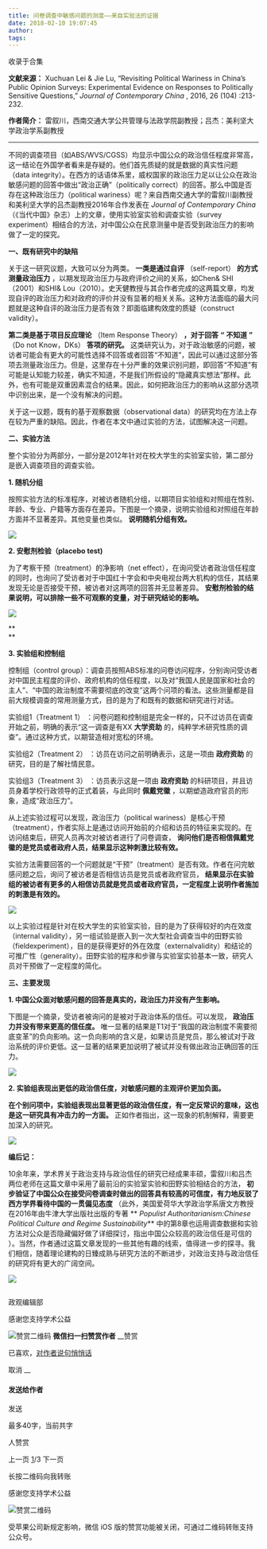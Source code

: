 ```yaml
---
title: 问卷调查中敏感问题的测度——来自实验法的证据
date: 2018-02-10 19:07:45
author: 
tags: 
---
```



收录于合集

**文献来源：** Xuchuan Lei & Jie Lu, “Revisiting Political Wariness in China’s
Public Opinion Surveys: Experimental Evidence on Responses to Politically
Sensitive Questions,” _Journal of Contemporary China_ , 2016, 26 (104)
:213-232.

 **作者简介：** 雷叙川，西南交通大学公共管理与法政学院副教授；吕杰：美利坚大学政治学系副教授

* * *

  

不同的调查项目（如ABS/WVS/CGSS）均显示中国公众的政治信任程度非常高，这一结论在外国学者看来是存疑的。他们首先质疑的就是数据的真实性问题（data
integrity）。在西方的话语体系里，威权国家的政治压力足以让公众在政治敏感问题的回答中做出“政治正确”（politically
correct）的回答。那么中国是否存在这种政治压力（political
wariness）呢？来自西南交通大学的雷叙川副教授和美利坚大学的吕杰副教授2016年合作发表在 _Journal of Contemporary
China_ （《当代中国》杂志）上的文章，使用实验室实验和调查实验（survey
experiment）相结合的方法，对中国公众在民意测量中是否受到政治压力的影响做了一定的探究。

  

 **一、既有研究中的缺陷**

关于这一研究议题，大致可以分为两类。 **一类是通过自评** （self-report） **的方式测量政治压力**
，以期发现政治压力与政府评价之间的关系，如Chen& SHI（2001）和SHI&
Lou（2010）。史天健教授与其合作者完成的这两篇文章，均发现自评的政治压力和对政府的评价并没有显著的相关关系。这种方法面临的最大问题就是这种自评的政治压力是否有效？即面临建构效度的质疑（construct
validity）。

 **第二类是基于项目反应理论** （Item Response Theory） **，对于回答** **“** **不知道** **”** （Do not
Know，DKs） **答项的研究。**
这类研究认为，对于政治敏感的问题，被访者可能会有更大的可能性选择不回答或者回答“不知道”，因此可以通过这部分答项去测量政治压力。但是，这里存在十分严重的效果识别问题，即回答“不知道”有可能是认知能力较差，确实不知道，不是我们所假设的“隐藏真实想法”那样。此外，也有可能是双重因素混合的结果。因此，如何把政治压力的影响从这部分选项中识别出来，是一个没有解决的问题。

  

关于这一议题，既有的基于观察数据（observational
data）的研究均在方法上存在较为严重的缺陷。因此，作者在本文中通过实验的方法，试图解决这一问题。

  

 **二、实验方法**

  

整个实验分为两部分，一部分是2012年针对在校大学生的实验室实验，第二部分是嵌入调查项目的调查实验。

  

 **1\. 随机分组**

按照实验方法的标准程序，对被访者随机分组，以期项目实验组和对照组在性别、年龄、专业、户籍等方面存在差异。下图是一个摘录，说明实验组和对照组在年龄方面并不显著差异。其他变量也类似。
**说明随机分组有效。**

  

  

![](/images/592/2.png)

  

 **2\. 安慰剂检验（placebo test)**

为了考察干预（treatment）的净影响（net
effect），在询问受访者政治信任程度的同时，也询问了受访者对于中国红十字会和中央电视台两大机构的信任，其结果发现无论是否接受干预，被访者对这两项的回答并无显著差异。
**安慰剂检验的结果说明，可以排除一些不可观察的变量，对于研究结论的影响。**

  

![](/images/592/3.png)

 **  
**

 **3. 实验组和控制组**

控制组（control
group）：调查员按照ABS标准的问卷访问程序，分别询问受访者对中国民主程度的评价、政府机构的信任程度，以及对“我国人民是国家和社会的主人”、“中国的政治制度不需要彻底的改变”这两个问项的看法。这些测量都是目前大规模调查的常用测量方式，目的是为了和既有的数据和研究进行对话。

实验组1（Treatment 1） ：问卷问题和控制组是完全一样的，只不过访员在调查开始之前，明确的表示“这一调查是有XX **大学资助**
的，纯粹学术研究性质的调查”。通过这种方式，以期营造相对宽松的环境。

实验组2（Treatment 2） ：访员在访问之前明确表示，这是一项由 **政府资助** 的研究，目的是了解社情民意。

实验组3（Treatment 3） ：访员表示这是一项由 **政府资助** 的科研项目，并且访员身着学校行政领导的正式着装，与此同时 **佩戴党徽**
，以期塑造政府官员的形象，造成“政治压力”。

  

从上述实验过程可以发现，政治压力（political
wariness）是核心干预（treatment），作者实际上是通过访问开始前的介绍和访员的特征来实现的。在访问结束后，研究人员再次对被访者进行了问卷调查，
**询问他们是否相信佩戴党徽的是党员或者政府人员，结果显示这种刺激比较有效。**

实验方法需要回答的一个问题就是“干预”（treatment）是否有效。作者在问完敏感问题之后，询问了被访者是否相信访员是党员或者政府官员，
**结果显示在实验组的被访者有更多的人相信访员就是党员或者政府官员，一定程度上说明作者施加的刺激是有效的。**

  

![](/images/592/4.png)

  

以上实验过程是针对在校大学生的实验室实验，目的是为了获得较好的内在效度（internal
validity），另一组试验是嵌入到一次大型社会调查当中的田野实验（fieldexperiment），目的是获得更好的外在效度（externalvalidity）和结论的可推广性（generality）。田野实验的程序和步骤与实验室实验基本一致，研究人员对干预做了一定程度的简化。

  

 **三、主要发现**

**1. 中国公众面对敏感问题的回答是真实的，政治压力并没有产生影响。**

下图是一个摘录，受访者被询问的是被对于政治体系的信任。可以发现， **政治压力并没有带来更高的信任度。**
唯一显著的结果是T1对于“我国的政治制度不需要彻底变革”的负向影响。这一负向影响的含义是，如果访员是党员，那么被试对于政治系统的评价更低。这一显著的结果更加说明了被试并没有做出政治正确回答的压力。

  

![](/images/592/5.png)

  

 **2. 实验组表现出更低的政治信任度，对敏感问题的主观评价更加负面。**

  

 **在个别问项中，实验组表现出显著更低的政治信任度，有一定反常识的意味，这也是这一研究具有冲击力的一方面。**
正如作者指出，这一现象的机制解释，需要更加深入的研究。

  

![](/images/592/6.png)

  

 **编后记：**

10余年来，学术界关于政治支持与政治信任的研究已经成果丰硕，雷叙川和吕杰两位老师在这篇文章中采用了最前沿的实验室实验和田野实验相结合的方法，
**初步验证了中国公众在接受问卷调查时做出的回答具有较高的可信度，有力地反驳了西方学界看待中国的一贯偏见态度**
（此外，美国爱荷华大学政治学系唐文方教授在2016年由牛津大学出版社出版的专著 ** _Populist Authoritarianism:Chinese
Political Culture and Regime Sustainability_**
中的第8章也运用调查数据和实验方法对公众是否隐藏偏好做了详细探讨，指出中国公众较高的政治信任是可信的
）。当然，作者通过这篇文章发现的一些其他有趣的线索，值得进一步的探寻。我们相信，随着理论建构的日臻成熟与研究方法的不断进步，对政治支持与政治信任的研究将有更大的广阔空间。

  

  

![](/images/592/7.jpeg)

  

![]()

政观编辑部

感谢您支持学术公益

![赞赏二维码]() **微信扫一扫赞赏作者** __赞赏

已喜欢，[对作者说句悄悄话](javascript:;)

取消 __

#### 发送给作者

发送

最多40字，当前共字

[](javascript:;) 人赞赏

上一页 [1](javascript:;)/3 下一页

长按二维码向我转账

感谢您支持学术公益

![赞赏二维码]()

受苹果公司新规定影响，微信 iOS 版的赞赏功能被关闭，可通过二维码转账支持公众号。

